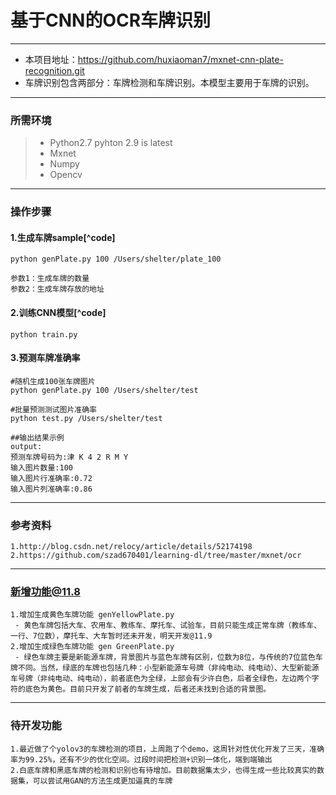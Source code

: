 ﻿# 基于CNN的OCR车牌识别

------

- 本项目地址：https://github.com/huxiaoman7/mxnet-cnn-plate-recognition.git
- 车牌识别包含两部分：车牌检测和车牌识别。本模型主要用于车牌的识别。


------
### 所需环境

> * Python2.7
> pyhton 2.9 is latest
> * Mxnet
> * Numpy
> * Opencv

------

### 操作步骤
#### 1.生成车牌sample[^code]
```
python genPlate.py 100 /Users/shelter/plate_100

参数1：生成车牌的数量
参数2：生成车牌存放的地址
```

#### 2.训练CNN模型[^code]
```
python train.py 
```

#### 3.预测车牌准确率
```
#随机生成100张车牌图片
python genPlate.py 100 /Users/shelter/test

#批量预测测试图片准确率
python test.py /Users/shelter/test

##输出结果示例
output:
预测车牌号码为:津 K 4 2 R M Y
输入图片数量:100
输入图片行准确率:0.72
输入图片列准确率:0.86
```

------
### 参考资料
```
1.http://blog.csdn.net/relocy/article/details/52174198
2.https://github.com/szad670401/learning-dl/tree/master/mxnet/ocr

```

------
### 新增功能@11.8
```
1.增加生成黄色车牌功能 genYellowPlate.py
 - 黄色车牌包括大车、农用车、教练车、摩托车、试验车，目前只能生成正常车牌（教练车、一行、7位数），摩托车、大车暂时还未开发，明天开发@11.9
2.增加生成绿色车牌功能 gen GreenPlate.py
 - 绿色车牌主要是新能源车牌，背景图片与蓝色车牌有区别，位数为8位，与传统的7位蓝色车牌不同。当然，绿底的车牌也包括几种：小型新能源车号牌（非纯电动、纯电动）、大型新能源车号牌（非纯电动、纯电动），前者底色为全绿，上部会有少许白色，后者全绿色，左边两个字符的底色为黄色。目前只开发了前者的车牌生成，后者还未找到合适的背景图。

```

------
### 待开发功能
```
1.最近做了个yolov3的车牌检测的项目，上周跑了个demo，这周针对性优化开发了三天，准确率为99.25%，还有不少的优化空间。过段时间把检测+识别一体化，端到端输出
2.白底车牌和黑底车牌的检测和识别也有待增加。目前数据集太少，也得生成一些比较真实的数据集，可以尝试用GAN的方法生成更加逼真的车牌

```

